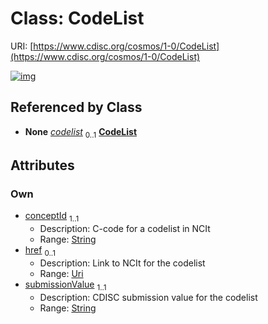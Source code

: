 
# Class: CodeList




URI: [https://www.cdisc.org/cosmos/1-0/CodeList](https://www.cdisc.org/cosmos/1-0/CodeList)


[![img](https://yuml.me/diagram/nofunky;dir:TB/class/[SDTMVariable]++-%20codelist%200..1>[CodeList&#124;conceptId:string;href:uri%20%3F;submissionValue:string],[SDTMVariable])](https://yuml.me/diagram/nofunky;dir:TB/class/[SDTMVariable]++-%20codelist%200..1>[CodeList&#124;conceptId:string;href:uri%20%3F;submissionValue:string],[SDTMVariable])

## Referenced by Class

 *  **None** *[codelist](codelist.md)*  <sub>0..1</sub>  **[CodeList](CodeList.md)**

## Attributes


### Own

 * [conceptId](conceptId.md)  <sub>1..1</sub>
     * Description: C-code for a codelist in NCIt
     * Range: [String](types/String.md)
 * [href](href.md)  <sub>0..1</sub>
     * Description: Link to NCIt for the codelist
     * Range: [Uri](types/Uri.md)
 * [submissionValue](submissionValue.md)  <sub>1..1</sub>
     * Description: CDISC submission value for the codelist
     * Range: [String](types/String.md)
